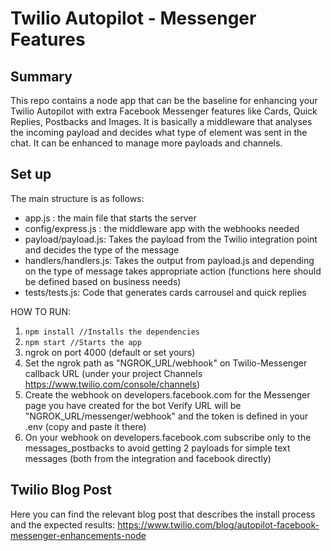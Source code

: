 # Twilio Autopilot - Messenger Features

## Summary
This repo contains a node app that can be the baseline for enhancing your Twilio Autopilot with extra Facebook Messenger features like Cards, Quick Replies, Postbacks and Images.
It is basically a middleware that analyses the incoming payload and decides what type of element was sent in the chat. It can be enhanced to manage more payloads and channels.


## Set up
The main structure is as follows:  
- app.js : the main file that starts the server  
- config/express.js : the middleware app with the webhooks needed  
- payload/payload.js: Takes the payload from the Twilio integration point and decides the type of the message  
- handlers/handlers.js: Takes the output from payload.js and depending on the type of message takes appropriate action (functions here should be defined based on business needs)  
- tests/tests.js: Code that generates cards carrousel and quick replies


HOW TO RUN:
1. `npm install //Installs the dependencies`  
2. `npm start //Starts the app`
3. ngrok on port 4000 (default or set yours)
4. Set the ngrok path as "NGROK_URL/webhook" on Twilio-Messenger callback URL (under your project Channels https://www.twilio.com/console/channels)
5. Create the webhook on developers.facebook.com for the Messenger page you have created for the bot Verify URL will be "NGROK_URL/messenger/webhook" and the token is defined in your .env (copy and paste it there)
6. On your webhook on developers.facebook.com subscribe only to the messages_postbacks to avoid getting 2 payloads for simple text messages (both from the integration and facebook directly)


## Twilio Blog Post
Here you can find the relevant blog post that describes the install process and the expected results:
https://www.twilio.com/blog/autopilot-facebook-messenger-enhancements-node
